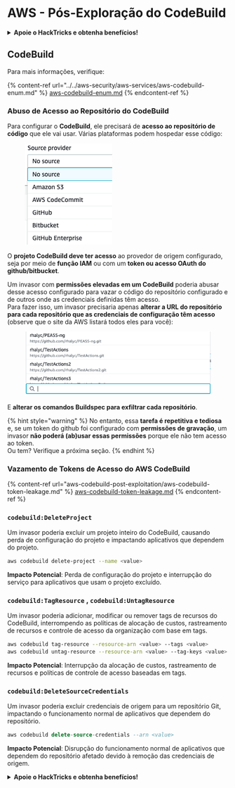 # AWS - Pós-Exploração do CodeBuild

<details>

<summary><strong>Apoie o HackTricks e obtenha benefícios!</strong></summary>

* Se você deseja ver sua **empresa anunciada no HackTricks** ou se deseja acessar a **última versão do PEASS ou baixar o HackTricks em PDF**, confira os [**PLANOS DE ASSINATURA**](https://github.com/sponsors/carlospolop)!
* Adquira o [**oficial PEASS & HackTricks swag**](https://peass.creator-spring.com)
* Descubra [**The PEASS Family**](https://opensea.io/collection/the-peass-family), nossa coleção exclusiva de [**NFTs**](https://opensea.io/collection/the-peass-family)
* **Junte-se ao** 💬 [**grupo do Discord**](https://discord.gg/hRep4RUj7f) ou ao [**grupo do telegram**](https://t.me/peass) ou **siga-me** no **Twitter** 🐦 [**@carlospolopm**](https://twitter.com/carlospolopm).
* **Compartilhe suas técnicas de hacking enviando PRs para os repositórios do** [**HackTricks**](https://github.com/carlospolop/hacktricks) e [**HackTricks Cloud**](https://github.com/carlospolop/hacktricks-cloud) no Github.

</details>

## CodeBuild

Para mais informações, verifique:

{% content-ref url="../../aws-security/aws-services/aws-codebuild-enum.md" %}
[aws-codebuild-enum.md](../../aws-security/aws-services/aws-codebuild-enum.md)
{% endcontent-ref %}

### Abuso de Acesso ao Repositório do CodeBuild

Para configurar o **CodeBuild**, ele precisará de **acesso ao repositório de código** que ele vai usar. Várias plataformas podem hospedar esse código:

<figure><img src="../../../.gitbook/assets/image (3) (5).png" alt=""><figcaption></figcaption></figure>

O **projeto CodeBuild deve ter acesso** ao provedor de origem configurado, seja por meio de **função IAM** ou com um **token ou acesso OAuth do github/bitbucket**.

Um invasor com **permissões elevadas em um CodeBuild** poderia abusar desse acesso configurado para vazar o código do repositório configurado e de outros onde as credenciais definidas têm acesso.\
Para fazer isso, um invasor precisaria apenas **alterar a URL do repositório para cada repositório que as credenciais de configuração têm acesso** (observe que o site da AWS listará todos eles para você):

<figure><img src="../../../.gitbook/assets/image (11).png" alt=""><figcaption></figcaption></figure>

E **alterar os comandos Buildspec para exfiltrar cada repositório**.

{% hint style="warning" %}
No entanto, essa **tarefa é repetitiva e tediosa** e, se um token do github foi configurado com **permissões de gravação**, um invasor **não poderá (ab)usar essas permissões** porque ele não tem acesso ao token.\
Ou tem? Verifique a próxima seção.
{% endhint %}

### Vazamento de Tokens de Acesso do AWS CodeBuild

{% content-ref url="aws-codebuild-post-exploitation/aws-codebuild-token-leakage.md" %}
[aws-codebuild-token-leakage.md](aws-codebuild-post-exploitation/aws-codebuild-token-leakage.md)
{% endcontent-ref %}

### `codebuild:DeleteProject`

Um invasor poderia excluir um projeto inteiro do CodeBuild, causando perda de configuração do projeto e impactando aplicativos que dependem do projeto.

```bash
aws codebuild delete-project --name <value>
```

**Impacto Potencial**: Perda de configuração do projeto e interrupção do serviço para aplicativos que usam o projeto excluído.

### `codebuild:TagResource` , `codebuild:UntagResource`

Um invasor poderia adicionar, modificar ou remover tags de recursos do CodeBuild, interrompendo as políticas de alocação de custos, rastreamento de recursos e controle de acesso da organização com base em tags.

```bash
aws codebuild tag-resource --resource-arn <value> --tags <value>
aws codebuild untag-resource --resource-arn <value> --tag-keys <value>
```

**Impacto Potencial**: Interrupção da alocação de custos, rastreamento de recursos e políticas de controle de acesso baseadas em tags.

### `codebuild:DeleteSourceCredentials`

Um invasor poderia excluir credenciais de origem para um repositório Git, impactando o funcionamento normal de aplicativos que dependem do repositório.

```sql
aws codebuild delete-source-credentials --arn <value>
```

**Impacto Potencial**: Disrupção do funcionamento normal de aplicativos que dependem do repositório afetado devido à remoção das credenciais de origem.

<details>

<summary><strong>Apoie o HackTricks e obtenha benefícios!</strong></summary>

* Se você deseja ver sua **empresa anunciada no HackTricks** ou se deseja acessar a **última versão do PEASS ou baixar o HackTricks em PDF**, confira os [**PLANOS DE ASSINATURA**](https://github.com/sponsors/carlospolop)!
* Adquira o [**oficial PEASS & HackTricks swag**](https://peass.creator-spring.com)
* Descubra [**The PEASS Family**](https://opensea.io/collection/the-peass-family), nossa coleção exclusiva de [**NFTs**](https://opensea.io/collection/the-peass-family)
* **Junte-se ao** 💬 [**grupo do Discord**](https://discord.gg/hRep4RUj7f) ou ao [**grupo do telegram**](https://t.me/peass) ou **siga-me** no **Twitter** 🐦 [**@carlospolopm**](https://twitter.com/carlospolopm).
* **Compartilhe suas técnicas de hacking enviando PRs para os repositórios do** [**HackTricks**](https://github.com/carlospolop/hacktricks) e [**HackTricks Cloud**](https://github.com/carlospolop/hacktricks-cloud) no Github.

</details>